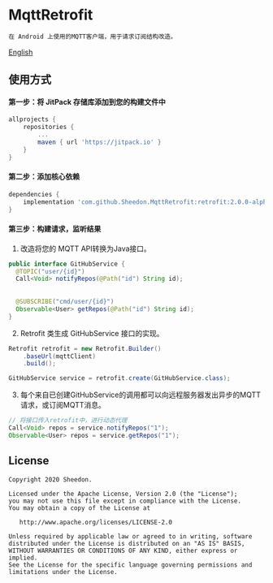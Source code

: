 # MqttRetrofit

```tex
在 Android 上使用的MQTT客户端，用于请求订阅结构改造。
```

[English](README.md)



## 使用方式

#### 第一步：将 JitPack 存储库添加到您的构建文件中

```groovy
allprojects {
    repositories {
        ...
        maven { url 'https://jitpack.io' }
    }
}
```

#### 第二步：添加核心依赖

```groovy
dependencies {
    implementation 'com.github.Sheedon.MqttRetrofit:retrofit:2.0.0-alpha-0'
}
```

#### 第三步：构建请求，监听结果

1. 改造将您的 MQTT API转换为Java接口。

```java
public interface GitHubService {
  @TOPIC("user/{id}")
  Call<Void> notifyRepos(@Path("id") String id);
  
  
  @SUBSCRIBE("cmd/user/{id}")
  Observable<User> getRepos(@Path("id") String id);
}
```



2. Retrofit 类生成 GitHubService 接口的实现。

```java
Retrofit retrofit = new Retrofit.Builder()
    .baseUrl(mqttClient)
    .build();

GitHubService service = retrofit.create(GitHubService.class);
```



3. 每个来自已创建GitHubService的调用都可以向远程服务器发出异步的MQTT请求，或订阅MQTT消息。

```java
// 将接口传入retrofit中，进行动态代理
Call<Void> repos = service.notifyRepos("1");
Observable<User> repos = service.getRepos("1");
```



## License

```
Copyright 2020 Sheedon.

Licensed under the Apache License, Version 2.0 (the "License");
you may not use this file except in compliance with the License.
You may obtain a copy of the License at

   http://www.apache.org/licenses/LICENSE-2.0

Unless required by applicable law or agreed to in writing, software
distributed under the License is distributed on an "AS IS" BASIS,
WITHOUT WARRANTIES OR CONDITIONS OF ANY KIND, either express or implied.
See the License for the specific language governing permissions and
limitations under the License.
```